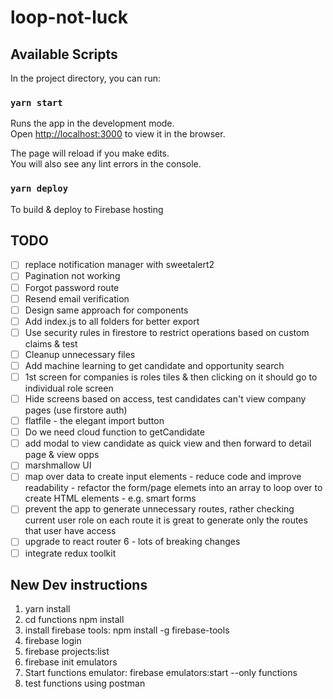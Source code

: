 # loop-not-luck

## Available Scripts

In the project directory, you can run:

### `yarn start`

Runs the app in the development mode.<br>
Open [http://localhost:3000](http://localhost:3000) to view it in the browser.

The page will reload if you make edits.<br>
You will also see any lint errors in the console.

### `yarn deploy`

To build & deploy to Firebase hosting

## TODO

- [ ] replace notification manager with sweetalert2
- [ ] Pagination not working
- [ ] Forgot password route
- [ ] Resend email verification
- [ ] Design same approach for components
- [ ] Add index.js to all folders for better export
- [ ] Use security rules in firestore to restrict operations based on custom claims & test
- [ ] Cleanup unnecessary files
- [ ] Add machine learning to get candidate and opportunity search
- [ ] 1st screen for companies is roles tiles & then clicking on it should go to individual role screen
- [ ] Hide screens based on access, test candidates can't view company pages (use firstore auth)
- [ ] flatfile - the elegant import button
- [ ] Do we need cloud function to getCandidate
- [ ] add modal to view candidate as quick view and then forward to detail page & view opps
- [ ] marshmallow UI
- [ ] map over data to create input elements - reduce code and improve readability - refactor the form/page elemets into an array to loop over to create HTML elements - e.g. smart forms
- [ ] prevent the app to generate unnecessary routes, rather checking current user role on each route it is great to generate only the routes that user have access
- [ ] upgrade to react router 6 - lots of breaking changes
- [ ] integrate redux toolkit

## New Dev instructions

1. yarn install
2. cd functions npm install
3. install firebase tools: npm install -g firebase-tools
4. firebase login
5. firebase projects:list
6. firebase init emulators
7. Start functions emulator: firebase emulators:start --only functions
8. test functions using postman

